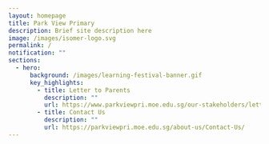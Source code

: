 ```yaml
---
layout: homepage
title: Park View Primary
description: Brief site description here
image: /images/isomer-logo.svg
permalink: /
notification: ""
sections:
  - hero:
      background: /images/learning-festival-banner.gif
      key_highlights:
        - title: Letter to Parents
          description: ""
          url: https://www.parkviewpri.moe.edu.sg/our-stakeholders/letter-to-parents/
        - title: Contact Us
          description: ""
          url: https://parkviewpri.moe.edu.sg/about-us/Contact-Us/
---
```

